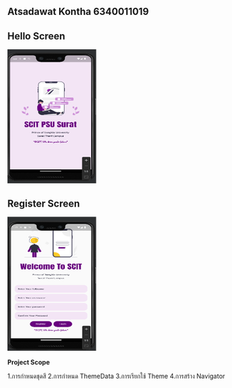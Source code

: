 
## Atsadawat Kontha 6340011019

## Hello Screen
<img src='assets/images/hello_screen.PNG' width='200px' height='300px'>


## Register Screen
<img src='assets/images/register_screen.PNG' width='200px' height='300px'>

**Project Scope**

1.การกำหนดชุดสี
2.การกำหนด ThemeData
3.การเรียกใช้ Theme
4.การสร้าง Navigator


